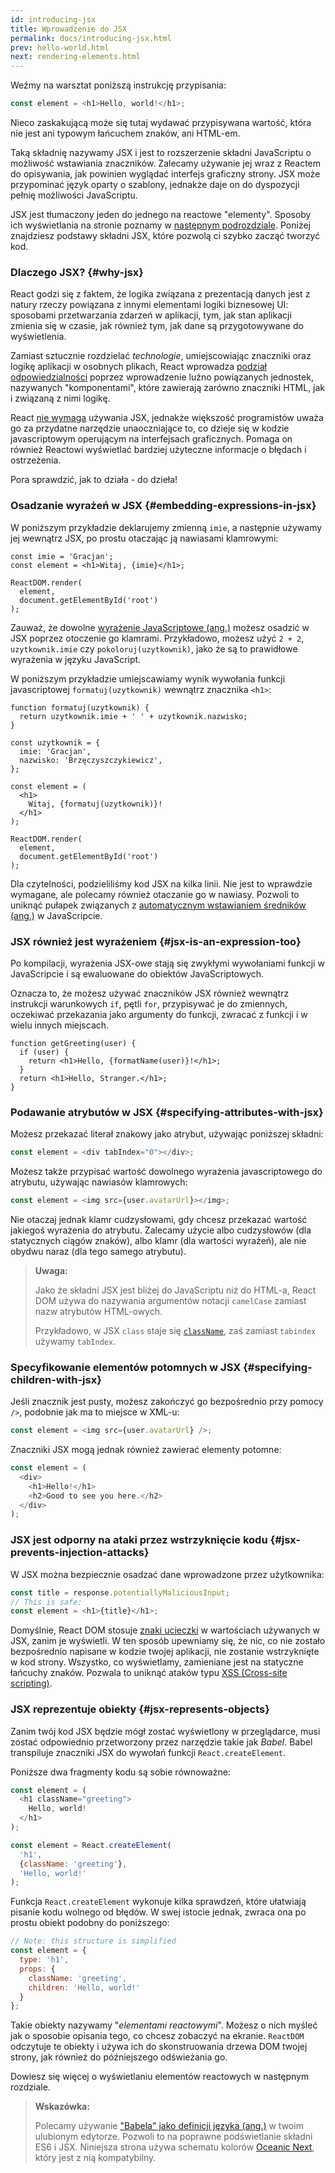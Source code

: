 ```yaml
---
id: introducing-jsx
title: Wprowadzenie do JSX
permalink: docs/introducing-jsx.html
prev: hello-world.html
next: rendering-elements.html
---
```


Weźmy na warsztat poniższą instrukcję przypisania:

```js
const element = <h1>Hello, world!</h1>;
```

Nieco zaskakującą może się tutaj wydawać przypisywana wartość,
 która nie jest ani typowym łańcuchem znaków, ani HTML-em.

Taką składnię nazywamy JSX i jest to rozszerzenie składni JavaScriptu 
o możliwość wstawiania znaczników. Zalecamy używanie jej wraz z Reactem do opisywania,
jak powinien wyglądać interfejs graficzny strony.
JSX może przypominać język oparty o szablony, jednakże daje on do dyspozycji
pełnię możliwości JavaScriptu.

JSX jest tłumaczony jeden do jednego na reactowe "elementy". Sposoby ich
wyświetlania na stronie poznamy w [następnym podrozdziale](/docs/rendering-elements.html).
Poniżej znajdziesz podstawy składni JSX, które pozwolą ci szybko zacząć tworzyć kod.


### Dlaczego JSX? {#why-jsx}

React godzi się z faktem, że logika związana z prezentacją danych jest z natury 
rzeczy powiązana z innymi elementami logiki biznesowej UI: sposobami przetwarzania
zdarzeń w aplikacji, tym, jak stan aplikacji zmienia się w czasie, jak również tym,
jak dane są przygotowywane do wyświetlenia. 

Zamiast sztucznie rozdzielać *technologie*, umiejscowiając znaczniki oraz logikę 
aplikacji w osobnych plikach, React wprowadza [podział odpowiedzialności](https://pl.wikipedia.org/wiki/Zasada_jednej_odpowiedzialno%C5%9Bci) 
poprzez wprowadzenie luźno powiązanych jednostek, nazywanych "komponentami", które
zawierają zarówno znaczniki HTML, jak i związaną z nimi logikę.

React [nie wymaga](/docs/react-without-jsx.html) używania JSX, jednakże większość
programistów uważa go za przydatne narzędzie unaoczniające to, co dzieje się w kodzie
javascriptowym operującym na interfejsach graficznych. Pomaga on również Reactowi 
wyświetlać bardziej użyteczne informacje o błędach i ostrzeżenia. 

Pora sprawdzić, jak to działa - do dzieła!

### Osadzanie wyrażeń w JSX {#embedding-expressions-in-jsx}

W poniższym przykładzie deklarujemy zmienną `imie`, a następnie używamy jej 
wewnątrz JSX, po prostu otaczając ją nawiasami klamrowymi:

```js{1,2}
const imie = 'Gracjan';
const element = <h1>Witaj, {imie}</h1>;

ReactDOM.render(
  element,
  document.getElementById('root')
);
```

Zauważ, że dowolne [wyrażenie JavaScriptowe (ang.)](https://developer.mozilla.org/en-US/docs/Web/JavaScript/Guide/Expressions_and_Operators#Expressions)
możesz osadzić w JSX poprzez otoczenie go klamrami. Przykładowo, możesz użyć 
`2 + 2`, `uzytkownik.imie` czy `pokoloruj(uzytkownik)`, jako że są to prawidłowe
wyrażenia w języku JavaScript. 

W poniższym przykładzie umiejscawiamy wynik wywołania funkcji javascriptowej 
`formatuj(uzytkownik)` wewnątrz znacznika `<h1>`:


```js{12}
function formatuj(uzytkownik) {
  return uzytkownik.imie + ' ' + uzytkownik.nazwisko;
}

const uzytkownik = {
  imie: 'Gracjan',
  nazwisko: 'Brzęczyszczykiewicz',
};

const element = (
  <h1>
    Witaj, {formatuj(uzytkownik)}!
  </h1>
);

ReactDOM.render(
  element,
  document.getElementById('root')
);
```

[](codepen://introducing-jsx)

Dla czytelności, podzieliliśmy kod JSX na kilka linii. Nie jest to wprawdzie 
wymagane, ale polecamy również otaczanie go w nawiasy. Pozwoli to uniknąć pułapek
związanych z [automatycznym wstawianiem średników (ang.)](http://stackoverflow.com/q/2846283) w JavaScripcie.

### JSX również jest wyrażeniem {#jsx-is-an-expression-too}

Po kompilacji, wyrażenia JSX-owe stają się zwykłymi wywołaniami funkcji w JavaScripcie
i są ewaluowane do obiektów JavaScriptowych.

Oznacza to, że możesz używać znaczników JSX również wewnątrz instrukcji warunkowych `if`,
pętli `for`, przypisywać je do zmiennych, oczekiwać przekazania jako argumenty
do funkcji, zwracać z funkcji i w wielu innych miejscach.

```js{3,5}
function getGreeting(user) {
  if (user) {
    return <h1>Hello, {formatName(user)}!</h1>;
  }
  return <h1>Hello, Stranger.</h1>;
}
```

### Podawanie atrybutów w JSX {#specifying-attributes-with-jsx}

Możesz przekazać literał znakowy jako atrybut, używając poniższej składni:

```js
const element = <div tabIndex="0"></div>;
```

Możesz także przypisać wartość dowolnego wyrażenia javascriptowego do atrybutu, używając nawiasów
klamrowych:

```js
const element = <img src={user.avatarUrl}></img>;
```

Nie otaczaj jednak klamr cudzysłowami, gdy chcesz przekazać wartość jakiegoś 
wyrażenia do atrybutu. Zalecamy użycie albo cudzysłowów (dla statycznych ciągów 
znaków), albo klamr (dla wartości wyrażeń), ale nie obydwu naraz (dla tego samego
atrybutu). 


>**Uwaga:**
>
> Jako że składni JSX jest bliżej do JavaScriptu niż do HTML-a, React DOM używa do nazywania 
> argumentów notacji `camelCase` zamiast nazw atrybutów HTML-owych.
>
> Przykładowo, w JSX `class` staje się [`className`](https://developer.mozilla.org/pl/docs/Web/API/Element/className),
> zaś zamiast `tabindex` używamy `tabIndex`. 
>

### Specyfikowanie elementów potomnych w JSX {#specifying-children-with-jsx}

Jeśli znacznik jest pusty, możesz zakończyć go bezpośrednio przy pomocy `/>`,
podobnie jak ma to miejsce w XML-u:

```js
const element = <img src={user.avatarUrl} />;
```

Znaczniki JSX mogą jednak również zawierać elementy potomne:

```js
const element = (
  <div>
    <h1>Hello!</h1>
    <h2>Good to see you here.</h2>
  </div>
);
```

### JSX jest odporny na ataki przez wstrzyknięcie kodu {#jsx-prevents-injection-attacks}

W JSX można bezpiecznie osadzać dane wprowadzone przez użytkownika:

```js
const title = response.potentiallyMaliciousInput;
// This is safe:
const element = <h1>{title}</h1>;
```

Domyślnie, React DOM stosuje [znaki ucieczki](https://pl.wikipedia.org/wiki/Znak_modyfikacji)
w wartościach używanych w JSX, zanim je wyświetli. W ten sposób upewniamy się,
że nic, co nie zostało bezpośrednio napisane w kodzie twojej aplikacji, nie zostanie
wstrzyknięte w kod strony. Wszystko, co wyświetlamy, zamieniane jest na statyczne
łańcuchy znaków. Pozwala to uniknąć ataków typu [XSS (Cross-site scripting)](https://pl.wikipedia.org/wiki/Cross-site_scripting). 


### JSX reprezentuje obiekty {#jsx-represents-objects}

Zanim twój kod JSX będzie mógł zostać wyświetlony w przeglądarce, musi zostać 
odpowiednio przetworzony przez narzędzie takie jak _Babel_. Babel transpiluje 
znaczniki JSX do wywołań funkcji `React.createElement`. 

Poniższe dwa fragmenty kodu są sobie równoważne:

```js
const element = (
  <h1 className="greeting">
    Hello, world!
  </h1>
);
```

```js
const element = React.createElement(
  'h1',
  {className: 'greeting'},
  'Hello, world!'
);
```

Funkcja `React.createElement` wykonuje kilka sprawdzeń, które ułatwiają pisanie
kodu wolnego od błędów. W swej istocie jednak, zwraca ona po prostu obiekt 
podobny do poniższego:

```js
// Note: this structure is simplified
const element = {
  type: 'h1',
  props: {
    className: 'greeting',
    children: 'Hello, world!'
  }
};
```

Takie obiekty nazywamy "_elementami reactowymi_". Możesz o nich myśleć jak o sposobie
opisania tego, co chcesz zobaczyć na ekranie. `ReactDOM` odczytuje te obiekty 
i używa ich do skonstruowania drzewa DOM twojej strony, jak również do późniejszego
odświeżania go. 

Dowiesz się więcej o wyświetlaniu elementów reactowych w następnym rozdziale.

>**Wskazówka:**
>
> Polecamy używanie ["Babela" jako definicji języka (ang.)](http://babeljs.io/docs/editors)
> w twoim ulubionym edytorze. Pozwoli to na poprawne podświetlanie składni ES6 i JSX.
> Niniejsza strona używa schematu kolorów [Oceanic Next](https://labs.voronianski.com/oceanic-next-color-scheme/),
> który jest z nią kompatybilny.
>

